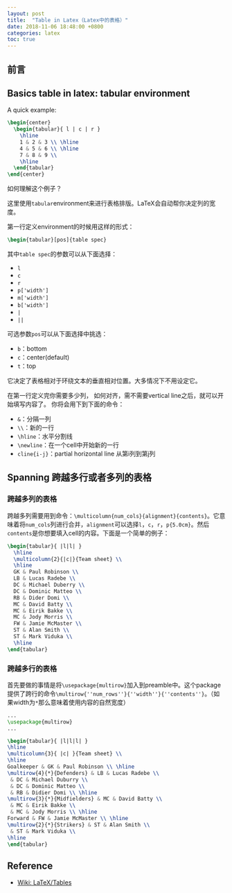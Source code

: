 ```yaml
---
layout: post
title:  "Table in Latex（Latex中的表格）"
date: 2018-11-06 18:48:00 +0800
categories: latex
toc: true
---
```


## 前言

## Basics table in latex: **tabular** environment

A quick example:

```latex
\begin{center}
  \begin{tabular}{ l | c | r }
    \hline
    1 & 2 & 3 \\ \hline
    4 & 5 & 6 \\ \hline
    7 & 8 & 9 \\
    \hline
  \end{tabular}
\end{center}
```

如何理解这个例子？

这里使用``tabular``environment来进行表格排版。LaTeX会自动帮你决定列的宽度。

第一行定义environment的时候用这样的形式：

```latex
\begin{tabular}[pos]{table spec}
```

其中``table spec``的参数可以从下面选择：

- ``l``
- ``c``
- ``r``
- ``p['width']``
- ``m['width']``
- ``b['width']``
- ``|``
- ``||``

可选参数``pos``可以从下面选择中挑选：

- ``b``：bottom
- ``c``：center(default)
- ``t``：top

它决定了表格相对于环绕文本的垂直相对位置。大多情况下不用设定它。

在第一行定义完你需要多少列， 如何对齐，需不需要vertical line之后，就可以开始填写内容了。 你将会用下到下面的命令：

- ``&``：分隔一列
- ``\\``：新的一行
- ``\hline``：水平分割线
- ``\newline``：在一个cell中开始新的一行
- ``cline{i-j}``：partial horizontal line 从第i列到第j列

## Spanning 跨越多行或者多列的表格

### 跨越多列的表格
跨越多列需要用到命令：``\multicolumn{num_cols}{alignment}{contents}``。它意味着将``num_cols``列进行合并，``alignment``可以选择``l``，``c``，``r``，``p{5.0cm}``。然后``contents``是你想要填入cell的内容。下面是一个简单的例子：

```latex
\begin{tabular}{ |l|l| }
  \hline
  \multicolumn{2}{|c|}{Team sheet} \\
  \hline
  GK & Paul Robinson \\
  LB & Lucas Radebe \\
  DC & Michael Duberry \\
  DC & Dominic Matteo \\
  RB & Dider Domi \\
  MC & David Batty \\
  MC & Eirik Bakke \\
  MC & Jody Morris \\
  FW & Jamie McMaster \\
  ST & Alan Smith \\
  ST & Mark Viduka \\
  \hline
\end{tabular}
```

### 跨越多行的表格
首先要做的事情是将``\usepackage{multirow}``加入到preamble中。这个package提供了跨行的命令``\multirow{''num_rows''}{''width''}{''contents''}``。（如果width为``*``那么意味着使用内容的自然宽度）

```latex
...
\usepackage{multirow}
...

\begin{tabular}{ |l|l|l| }
\hline
\multicolumn{3}{ |c| }{Team sheet} \\
\hline
Goalkeeper & GK & Paul Robinson \\ \hline
\multirow{4}{*}{Defenders} & LB & Lucas Radebe \\
 & DC & Michael Duburry \\
 & DC & Dominic Matteo \\
 & RB & Didier Domi \\ \hline
\multirow{3}{*}{Midfielders} & MC & David Batty \\
 & MC & Eirik Bakke \\
 & MC & Jody Morris \\ \hline
Forward & FW & Jamie McMaster \\ \hline
\multirow{2}{*}{Strikers} & ST & Alan Smith \\
 & ST & Mark Viduka \\
\hline
\end{tabular}
```

## Reference

* [Wiki: LaTeX/Tables](https://en.wikibooks.org/wiki/LaTeX/Tables)
